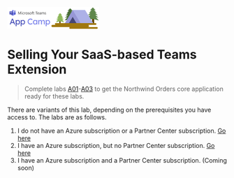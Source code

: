 ![Teams App Camp](../../assets/code-lab-banner.png)

# Selling Your SaaS-based Teams Extension

> Complete labs [A01](A01-begin-app.md)-[A03](A03-after-apply-styling.md) to get the Northwind Orders core application ready for these labs.

There are variants of this lab, depending on the prerequisites you have access to. The labs are as follows.

1. I do not have an Azure subscription or a Partner Center subscription. [Go here](Monetization-1.md)
2. I have an Azure subscription, but no Partner Center subscription. [Go here](./Monetization-2.md)
3. I have an Azure subscription and a Partner Center subscription. (Coming soon)

